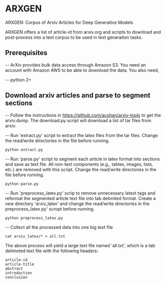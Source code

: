 # ARXGEN
ARXGEN: Corpus of Arxiv Articles for Deep Generative Models

ARXGEN offers a list of article-id from arxiv.org and scripts to download and post-process into a text corpus to be used in text generation tasks. 


## Prerequisites

-- ArXiv provides bulk data access through Amazon S3. You need an account with Amazon AWS to be able to download the data. You also need,

-- python 2+

## Download arxiv articles and parse to segment sections

-- Follow the instructions in https://github.com/acohan/arxiv-tools to get the arxiv.dump. The download.py script will download a list of tar files from arxiv.

-- Run 'extract.py' script to extract the latex files from the tar files. Change the read/write directories in the file before running.

    python extract.py
    
-- Run 'parse.py' script to segment each article in latex format into sections and save as text file. All non-text components (e.g., tables, images, lists, etc.) are removed with this script. Change the read/write directories in the file before running.
    
    python parse.py
    
-- Run 'preprocess_latex.py' scrip to remove unnecessary latext tags and reformat the segmented article text file into tab delimited format. Create a new directory 'arxiv_latex' and change the read/write directories in the preprocess_latex.py' scropt before running.

    python preprocess_latex.py
    
-- Collect all the processed data into one big text file 

    cat arxiv_latex/* > all.txt
   
The above process will yield a large text file named 'all.txt', which is a tab delimeted text file with the following headers:

    article-id
    article-title
    abstract
    introduction
    conclusion
    
